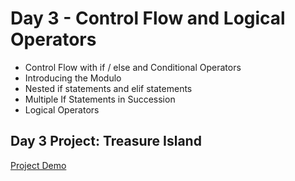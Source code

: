 # Day 3 - Control Flow and Logical Operators

- Control Flow with if / else and Conditional Operators
- Introducing the Modulo
- Nested if statements and elif statements
- Multiple If Statements in Succession
- Logical Operators

## Day 3 Project: Treasure Island
[Project Demo](https://appbrewery.github.io/python-day3-demo/)
